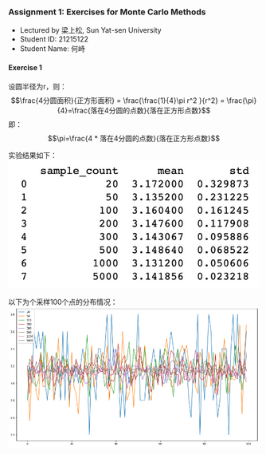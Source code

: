 ### Assignment 1: Exercises for Monte Carlo Methods


* Lectured by 梁上松, Sun Yat-sen University
* Student ID:   21215122          
* Student Name: 何峙

#### Exercise 1

设圆半径为r，则：
$$\frac{4分圆面积}{正方形面积} = \frac{\frac{1}{4}\pi r^2 }{r^2} = \frac{\pi}{4}=\frac{落在4分圆的点数}{落在正方形点数}$$
即：
$$\pi=\frac{4 * 落在4分圆的点数}{落在正方形点数}$$

实验结果如下：
![./a2.jpg](./a2.jpg)

以下为个采样100个点的分布情况：
![./a1.png](./a1.png)